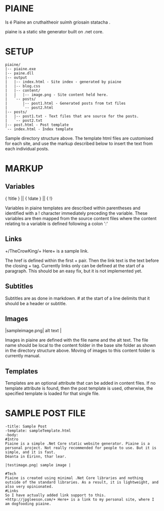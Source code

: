﻿# PIAINE

Is é Piaine an cruthaitheoir suímh gríosain statacha .

piaine is a static site generator built on .net core.

# SETUP
```
piaine/
|-- piaine.exe
|-- paine.dll
|-- output
|   |-- index.html - Site index - generated by piaine
|   |-- blog.css
|	|-- content/
|	|	|-- image.png - Site content held here.
|   `-- posts/
|       |-- post1.html - Generated posts from txt files
|       `-- post2.html
|-- posts/
|   |-- post1.txt - Text files that are source for the posts.
|   `-- post2.txt
|-- post.html - Post template
`-- index.html - Index template
```

Sample directory structure above.
The template html files are customised for each site, and use the markup described below to insert the text from each individual posts.

# MARKUP
## Variables
{ !title } || { !date } || { !}

Variables in piaine templates are described within parentheses and identified with a ! character immediately preceding the variable. These variables are then mapped from the source content files where the content relating to a variable is defined following a colon ':'

## Links
+/TheCrowKing/+ Here+ is a sample link.

The href is defined within the first + pair. Then the link text is the text before the closing + tag. Currently links only can be defined at the start of a paragraph. This should be an easy fix, but it is not implemented yet.

## Subtitles
Subtitles are as done in markdown. # at the start of a line delimits that it should be a header or subtitle.

## Images
|sampleimage.png| alt text |

Images in piaine are defined with the file name and the alt text. The file name should be local to the content folder in the base site folder as shown in the directory structure above.
Moving of images to this content folder is currently manual.

## Templates

Templates are an optional attribute that can be added in content files. If no template attribute is found, then the post template is used, otherwise, the specified template is loaded for that single file.

# SAMPLE POST FILE
```
-title: Sample Post
-template: sampleTemplate.html
-body:
#Intro
Piaine is a simple .Net Core static website generator. Piaine is a personal project. Not really recommended for people to use. But it is simple, and it is fast.
Déanta in Éirinn, thar lear.

|testimage.png| sample image |

#Tech
Piaine is created using minimal .Net Core libraries and nothing outside of the standard libraries. As a result, it is lightweight, and also very opinionated.
#Links
So I have actually added link support to this.
+http://jpgleeson.com/+ Here+ is a link to my personal site, where I am dogfooding piaine.
```